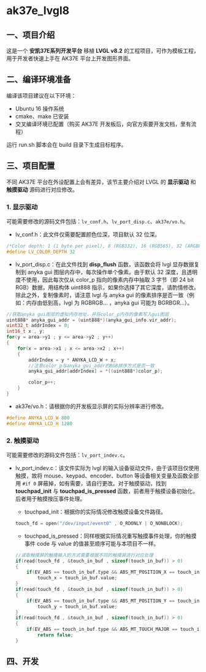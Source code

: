 # ak37e_lvgl8

## 一、项目介绍
这是一个 **安凯37E系列开发平台** 移植 **LVGL v8.2** 的工程项目，可作为模板工程，用于开发者快速上手在 AK37E 平台上开发图形界面。

## 二、编译环境准备
编译该项目建议在以下环境：

- Ubuntu 16 操作系统
- cmake、make 已安装
- 交叉编译环境已配置（购买 AK37E 开发板后，向官方索要开发文档，里有流程）

运行 run.sh 脚本会在 build 目录下生成目标程序。

## 三、项目配置
不同 AK37E 平台在外设配置上会有差异，该节主要介绍对 LVGL 的 **显示驱动** 和 **触摸驱动** 源码进行对应修改。

### 1. 显示驱动
可能需要修改的源码文件包括：`lv_conf.h`、`lv_port_disp.c`、`ak37e/vo.h`。

- lv_conf.h：此文件仅需要配置颜色位深，项目默认 32 位深。
```c
/*Color depth: 1 (1 byte per pixel), 8 (RGB332), 16 (RGB565), 32 (ARGB8888)*/
#define LV_COLOR_DEPTH 32
```

- lv_port_disp.c：在此文件找到 **disp_flush** 函数，该函数会将 lvgl 显存数据复制到 anyka gui 图层内存中，每次操作单个像素。由于默认 32 深度，且透明度不使用，因此每次仅从 color_p 指向的像素内存中抽取 3 字节（即 24 bit RGB）数据，用结构体 uint888 指示，如果你选择了其它深度，请酌情修改。除此之外，复制像素时，请注意 lvgl 与 anyka gui 的像素排序是否一致（例如：内存由低到高，lvgl 为 RGBRGB... ，anyka gui 可能为 BGRBGR...）。
```c
//获取anyka gui图层的虚拟内存地址，并将color_p内存的像素写入gui图层
uint888* anyka_gui_addr = (uint888*)(anyka_gui_info.vir_addr);
uint32_t addrIndex = 0;
int16_t x , y;
for(y = area->y1 ; y <= area->y2 ; y++)
{
    for(x = area->x1 ; x <= area->x2 ; x++)
    {
        addrIndex = y * ANYKA_LCD_W + x;
        //注意color_p与anyka_gui_addr的RGB排序方式是否一致
        anyka_gui_addr[addrIndex] = *((uint888*)color_p);

        color_p++;
    }
}
```

- ak37e/vo.h：请根据你的开发板显示屏的实际分辨率进行修改。
```c
#define ANYKA_LCD_W 800
#define ANYKA_LCD_H 1280
```

### 2. 触摸驱动
可能需要修改的源码文件包括：`lv_port_indev.c`。

- lv_port_indev.c：该文件实际为 lvgl 的输入设备驱动文件，由于该项目仅使用触摸，故将 mouse、keypad、encoder、button 等设备相关变量及函数全部用 `#if 0` 屏蔽掉，如有需要，请自行更改。对于触摸驱动，找到 **touchpad_init** 与 **touchpad_is_pressed** 函数，前者用于触摸设备初始化，后者用于触摸按压事件处理。
    - touchpad_init：根据你的实际情况修改触摸设备文件路径。
    ```c
    touch_fd = open("/dev/input/event0" , O_RDONLY | O_NONBLOCK);
    ```

    - touchpad_is_pressed：同样根据实际情况重写触摸事件处理，你的触摸事件 code 与 value 的值甚至顺序可能与本项目不一样。
    ```c
    //读取触摸屏的触摸输入的方式需要根据不同的触摸屏进行对应处理
    if(read(touch_fd , &touch_in_buf , sizeof(touch_in_buf)) > 0)
    {
        if(EV_ABS == touch_in_buf.type && ABS_MT_POSITION_X == touch_in_buf.code)
            touch_x = touch_in_buf.value;
    }
    if(read(touch_fd , &touch_in_buf , sizeof(touch_in_buf)) > 0)
    {
        if(EV_ABS == touch_in_buf.type && ABS_MT_POSITION_Y == touch_in_buf.code)
            touch_y = touch_in_buf.value;
    }
    if(read(touch_fd , &touch_in_buf , sizeof(touch_in_buf)) > 0)
    {
        if(EV_ABS == touch_in_buf.type && ABS_MT_TOUCH_MAJOR == touch_in_buf.code && 0 == touch_in_buf.value)
            return false;
    }
    ```

## 四、开发